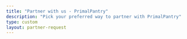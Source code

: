 ```yaml
---
title: "Partner with us - PrimalPantry"
description: "Pick your preferred way to partner with PrimalPantry"
type: custom
layout: partner-request
---
```

